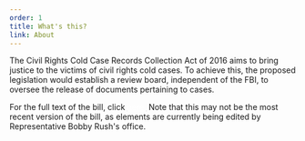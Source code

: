 ```yaml
---
order: 1
title: What's this?
link: About
---
```


The Civil Rights Cold Case Records Collection Act of 2016 aims to bring justice to the victims of civil rights cold cases. To achieve this, the proposed legislation would establish a review board, independent of the FBI, to oversee the release of documents pertaining to cases.

For the full text of the bill, click <a href="/images/thecivilrightscoldcaserecordscollectionactof2016.pdf"><span style="color:white; text-decoration: underline">here.</span></a> Note that this may not be the most recent version of the bill, as elements are currently being edited by Representative Bobby Rush's office.
